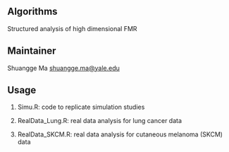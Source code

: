 Algorithms  
-------
Structured analysis of high dimensional FMR

Maintainer
-------
Shuangge Ma   <shuangge.ma@yale.edu>


Usage
-------
1. Simu.R: code to replicate simulation studies 

2. RealData_Lung.R: real data analysis for lung cancer data

3. RealData_SKCM.R: real data analysis for cutaneous melanoma (SKCM) data